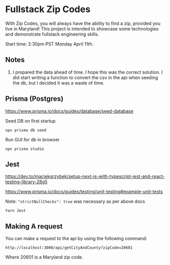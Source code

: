 # Fullstack Zip Codes

With Zip Codes, you will always have the ability to find a zip, provided you live in Maryland! This project is intended to showcase some technologies and demonstrate fullstack engineering skills. 

Start time: 2:30pm PST Monday April 11th. 


## Notes

1. I prepared the data ahead of time. I hope this was the correct solution. I did start writing a function to convert the csv in the api when seeding the db, but I decided it was a waste of time. 

## Prisma (Postgres)

https://www.prisma.io/docs/guides/database/seed-database

Seed DB on first startup
```
npx prisma db seed
```

Run GUI for db in browser
```
npx prisma studio
```

## Jest

https://dev.to/maciekgrzybek/setup-next-js-with-typescript-jest-and-react-testing-library-28g5

https://www.prisma.io/docs/guides/testing/unit-testing#example-unit-tests

Note: `"strictNullChecks": true` was necessary as per above docs

```
Yarn Jest
```

## Making A request

You can make a request to the api by using the following command:

```
http://localhost:3000/api/getCityAndCounty?zipCode=20601
```

Where 20601 is a Maryland zip code.